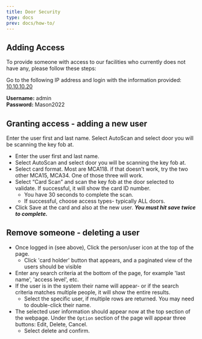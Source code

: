```yaml
---
title: Door Security
type: docs
prev: docs/how-to/
---
```



## Adding Access
To provide someone with access to our facilities who currently does not have any, please follow these steps:

Go to the following IP address and login with the information provided:
[10.10.10.20](http://10.10.10.20/)

**Username:** admin<br />
**Password:** Mason2022

## Granting access - adding a new user

Enter the user first and last name.
Select AutoScan and select door you will be scanning the key fob at.

* Enter the user first and last name.
* Select AutoScan and select door you will be scanning the key fob at.
* Select card format. Most are MCA118. if that doesn’t work, try the two other MCA15, MCA34. One of those three will work.
* Select “Card Scan” and scan the key fob at the door selected to validate. If successful, it will show the card ID number.  
  * You have 30 seconds to complete the scan.
  * If successful, choose access types- typically ALL doors.
* Click Save at the card and also at the new user. ***You must hit save twice to complete.***

## Remove someone - deleting a user

* Once logged in (see above), Click the person/user icon at the top of the page.
  * Click 'card holder' button that appears, and a paginated view of the users should be visible
* Enter any search criteria at the bottom of the page, for example 'last name', 'access level', etc.
* If the user is in the system their name will appear- or if the search criteria matches multiple people, it will show the entire results.
  * Select the specific user, if multiple rows are returned. You may need to double-click their name.
* The selected user information should appear now at the top section of the webpage. Under the `Option` section of the page will appear three buttons: Edit, Delete, Cancel. 
  * Select delete and confirm.